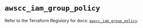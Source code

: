 # `awscc_iam_group_policy`

Refer to the Terraform Registory for docs: [`awscc_iam_group_policy`](https://registry.terraform.io/providers/hashicorp/awscc/0.70.0/docs/resources/iam_group_policy).
